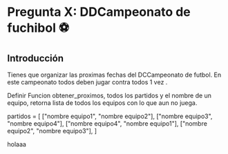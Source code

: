 # Pregunta X: DDCampeonato de fuchibol :soccer:

## Introducción

Tienes que organizar las proximas fechas del DCCampeonato de futbol. En este campeonato todos deben jugar contra todos 1 vez .

Definir Funcion obtener_proximos, todos los partidos y el nombre de un  equipo, retorna lista de todos los equipos con lo que aun no juega.

partidos = [
    ["nombre equipo1", "nombre equipo2"], 
    ["nombre equipo3", "nombre equipo4"],
    ["nombre equipo4", "nombre equipo1"],
    ["nombre equipo2", "nombre equipo3"],
]

holaaa

